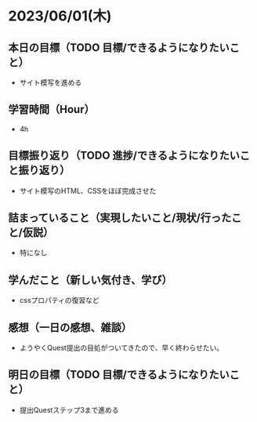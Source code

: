 
# 2023/06/01(木)

## 本日の目標（TODO 目標/できるようになりたいこと）

- サイト模写を進める

## 学習時間（Hour）

- 4h

## 目標振り返り（TODO 進捗/できるようになりたいこと振り返り）

- サイト模写のHTML、CSSをほぼ完成させた

## 詰まっていること（実現したいこと/現状/行ったこと/仮説）

- 特になし

## 学んだこと（新しい気付き、学び）

- cssプロパティの復習など

## 感想（一日の感想、雑談）

- ようやくQuest提出の目処がついてきたので、早く終わらせたい。

## 明日の目標（TODO 目標/できるようになりたいこと）

- 提出Questステップ3まで進める
